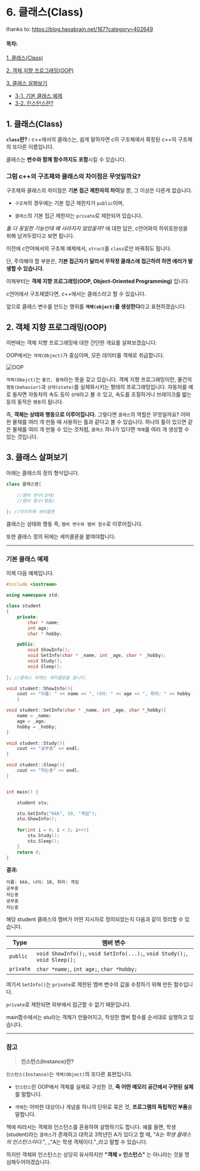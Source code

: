# 6. 클래스(Class)

thanks to: https://blog.hexabrain.net/167?category=402649



#### __목차:__

[1. 클래스(Class)](#1-클래스class)

[2. 객체 지향 프로그래밍(OOP)](#2-객체-지향-프로그래밍OOP)

[3. 클래스 살펴보기](#3-클래스-살펴보기)

- [3-1. 기본 클래스 예제](#기본-클래스-예제)
- [3-2. 인스턴스란?](#참고)





## 1. 클래스(Class)

__`class`란? :__ c++에서의 클래스는, 쉽게 말하자면 c의 구조체에서 확장된 c++의 구조체의 또다른 이름입니다. 

클래스는 **변수와 함께 함수까지도 포함**시킬 수 있습니다.



### 그럼 c++의 구조체와 클래스의 차이점은 무엇일까요?

구조체와 클래스의 차이점은 **기본 접근 제한자의 차이**일 뿐, 그 이상은 다른게 없습니다.

* `구조체`의 경우에는 기본 접근 제한자가 `public`이며,

* `클래스`의 기본 접근 제한자는 `private`로 제한되어 있습니다.



_둘 다 동일한 기능인데 왜 사라지지 않았을까?_ 에 대한 답은, c언어와의 하위호완성을 위해 남겨두었다고 보면 됩니다.



이전에 c언어에서의 구조체 예제에서, `struct`를 `class`로만 바꿔줘도 됩니다.

단, 주의해야 할 부분은, **기본 접근자가 달라서 무작정 클래스에 접근하려 하면 에러가 발생할 수 있습니다.** 






이제부터는 **객체 지향 프로그래밍(OOP, Object-Oriented Programming)** 입니다.

c언어에서 구조체였다면, c++에서는 클래스라고 할 수 있습니다.

앞으로 클래스 변수를 만드는 행위를 **`객체(object)`를 생성한다**라고 표현하겠습니다.



## 2. 객체 지향 프로그래밍(OOP)

이번에는 객체 지향 프로그래밍에 대한 간단한 개요를 살펴보겠습니다.

OOP에서는 `객체(Object)`가 중심이며, 모든 데이터를 객체로 취급합니다.



![OOP](https://img1.daumcdn.net/thumb/R1280x0/?scode=mtistory2&fname=http%3A%2F%2Fcfile27.uf.tistory.com%2Fimage%2F114F1E4C5095C92732D436)



`객체(Obejct)`는 `물건, 물체`라는 뜻을 갖고 있습니다. 객체 지향 프로그래밍이란, 물건의 `행동(behavior)`과 `상태(state)`를 실체화시키는 형태의 프로그래밍입니다. 자동차를 예로 들자면 자동차의 속도 등이 `상태`라고 볼 수 있고, 속도를 조절하거나 브레이크를 밟는 등의 동작은 `행동`이 됩니다.

즉, **객체는 상태와 행동으로 이루어집니다.** 그렇다면 `클래스`의 역할은 무엇일까요? 어떠한 물체를 여러 개 만들 때 사용하는 틀과 같다고 볼 수 있습니다. 하나의 틀이 있으면 같은 물체를 여러 개 만들 수 있는 것처럼, `클래스` 하나가 있다면 `객체`를 여러 개 생성할 수 있는 것입니다.



## 3. 클래스 살펴보기

아래는 클래스의 정의 형식입니다.

``` c++
class 클래스명{
    
    //멤버 변수(상태)
    //멤버 함수(행동)
    
}; //마지막에 세미콜론
```

클래스는 상태와 행동 즉, `멤버 변수와 멤버 함수`로 이루어집니다. 

또한 클래스 정의 뒤에는 세미콜론을 붙여야합니다.

---

### 기본 클래스 예제 

이제 다음 예제입니다.

``` c++
#include <iostream>

using namespace std;

class student
{
    private:
        char * name;
        int age;
        char * hobby;

    public:
        void ShowInfo();
        void SetInfo(char * _name, int _age, char * _hobby);
        void Study();
        void Sleep();
        
}; //클래스 뒤에는 세미콜론을 씁니다.

void student::ShowInfo(){
    cout << "이름: " << name << ", 나이: " << age << ", 취미: " << hobby << endl;
    }

void student::SetInfo(char * _name, int _age, char *_hobby){
    name = _name;
    age = _age;
    hobby = _hobby;
}

void student::Study(){
    cout << "공부중" << endl;
}

void student::Sleep(){
    cout << "자는중" << endl;
}


int main() {

    student stu;

    stu.SetInfo("kkk", 10, "게임");
    stu.ShowInfo();
    
    for(int i = 0; i < 2; i++){
        stu.Study();
        stu.Sleep();
    }
    return 0;
}
```

__결과:__

```
이름: kkk, 나이: 10, 취미: 게임
공부중
자는중
공부중
자는중
```



해당 student 클래스의 멤버가 어떤 지시자로 정의되었는지 다음과 같이 정리할 수 있습니다.

| Type      | 멤버 변수                                                    |
| --------- | ------------------------------------------------------------ |
| `public`  | `void ShowInfo();`, `void SetInfo(...);`, `void Study();`, `void Sleep();` |
| `private` | `char *name;`, `int age;`, `char *hobby;`                    |

여기서 `SetInfo()`는 `private`로 제한된 멤버 변수의 값을 수정하기 위해 만든 함수입니다.

 `private`로 제한되면 외부에서 접근할 수 없기 때문입니다. 

main함수에서는 stu라는 객체가 만들어지고, 작성한 멤버 함수를 순서대로 실행하고 있습니다.

---

### 참고 

>  __인스턴스(Instance)란?__

`인스턴스(Instance)`는 `객체(Object)`의 또다른 표현입니다.

- `인스턴스`란 OOP에서 객체를 실제로 구성한 것, **즉 어떤 메모리 공간에서 구현된 실체**를 말합니다.

- `객체`는 어떠한 대상이나 개념을 하나의 단위로 묶은 것, **프로그램의 독립적인 부품**을 말합니다.

  

책에 따라서는 객체와 인스턴스를 혼용하여 설명하기도 합니다. 예를 들면, 학생(student)라는 `클래스`가 존재하고 대학교 3학년인 A가 있다고 할 때, "_A는 학생 클래스의 인스턴스이다."_, _"A는 학생 객체이다."_라고 말할 수 있습니다. 

하지만 객체와 인스턴스는 상당히 유사하지만 **"객체 = 인스턴스"** 는 아니라는 것을 명심해두어야겠습니다.

